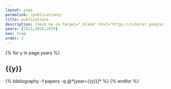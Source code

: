 ```yaml
---
layout: page
permalink: /publications/
title: publications
description: Check my <a target="_blank" href="https://scholar.google.it/citations?user=13nYgdUAAAAJ&hl=it"><b>scholar profile</b></a> for an updated list.
years: [2021,2020,2019]
nav: true
order: 2
--- 
```


<div class="publications">

{% for y in page.years %}
  <h2 class="year">{{y}}</h2>
  {% bibliography -f papers -q @*[year={{y}}]* %}
{% endfor %}

</div>
